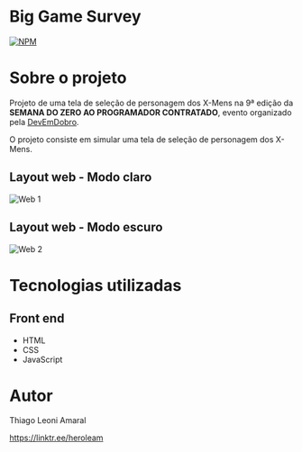 # Big Game Survey 
[![NPM](https://img.shields.io/npm/l/react)](https://github.com/HeroLeam/projeto-pokedex/blob/main/LICENSE) 

# Sobre o projeto

Projeto de uma tela de seleção de personagem dos X-Mens na 9ª edição da **SEMANA DO ZERO AO PROGRAMADOR CONTRATADO**, evento organizado pela [DevEmDobro](https://devemdobro.com/ "Site do DevEmDobro").

O projeto consiste em simular uma tela de seleção de personagem dos X-Mens.

## Layout web - Modo claro
![Web 1]()
## Layout web - Modo escuro
![Web 2]()

# Tecnologias utilizadas
## Front end
- HTML
- CSS
- JavaScript

# Autor

Thiago Leoni Amaral

https://linktr.ee/heroleam
